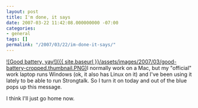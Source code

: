 ```yaml
---
layout: post
title: I'm done, it says
date: 2007-03-22 11:42:08.000000000 -07:00
categories:
- general
tags: []
permalink: "/2007/03/22/im-done-it-says/"
---
```

[![Good battery, yay!]({{ site.baseurl }}/assets/images/2007/03/good-battery-cropped.thumbnail.PNG)](/assets/images/good-battery-cropped.PNG "Good battery, yay!")I normally work on a Mac, but my "official" work laptop runs Windows (ok, it also has Linux on it) and I've been using it lately to be able to run Strongtalk. So I turn it on today and out of the blue pops up this message.

I think I'll just go home now.

